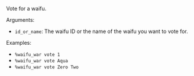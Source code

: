 Vote for a waifu.

Arguments:
* `id_or_name`: The waifu ID or the name of the waifu you want to vote for.

Examples:
* `%waifu_war vote 1`
* `%waifu_war vote Aqua`
* `%waifu_war vote Zero Two`
